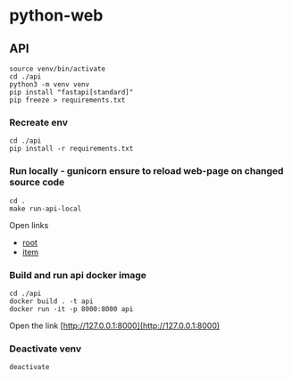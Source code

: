 # python-web

## API
```
source venv/bin/activate       
cd ./api
python3 -m venv venv 
pip install "fastapi[standard]"
pip freeze > requirements.txt
```

### Recreate env
```
cd ./api
pip install -r requirements.txt
```

### Run locally - gunicorn ensure to reload web-page on changed source code
```
cd .
make run-api-local
```
Open links
* [root](http://127.0.0.1:8000)
* [item](http://localhost:8000/items/12?q=value)


### Build and run api docker image
```
cd ./api
docker build . -t api
docker run -it -p 8000:8000 api
```
Open the link [http://127.0.0.1:8000](http://127.0.0.1:8000)

### Deactivate venv
```
deactivate
```